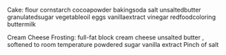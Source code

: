  Cake:
 flour
 cornstarch
  cocoapowder
  bakingsoda
  salt
  unsaltedbutter
 granulatedsugar
 vegetableoil
 eggs
  vanillaextract
 vinegar
 redfoodcoloring
  buttermilk

  Cream Cheese Frosting:
 full-fat block cream cheese 
 unsalted butter , softened to room temperature
  powdered sugar
  vanilla extract
 Pinch of salt